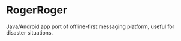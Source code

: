 # RogerRoger

 Java/Android app port of offline-first messaging platform, useful for disaster situations. 

